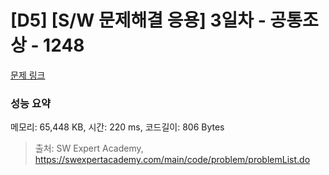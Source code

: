 # [D5] [S/W 문제해결 응용] 3일차 - 공통조상 - 1248 

[문제 링크](https://swexpertacademy.com/main/code/problem/problemDetail.do?contestProbId=AV15PTkqAPYCFAYD) 

### 성능 요약

메모리: 65,448 KB, 시간: 220 ms, 코드길이: 806 Bytes



> 출처: SW Expert Academy, https://swexpertacademy.com/main/code/problem/problemList.do